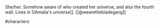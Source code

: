 She/her. Somehow aware of who created her universe, and also the fourth wall. Lives in [[Amalia's universe]]. [[@wearethebladegang]]

#characters 